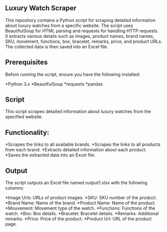 ## Luxury Watch Scraper
This repository contains a Python script for scraping detailed information about luxury watches from a specific website. The script uses BeautifulSoup for HTML parsing and requests for handling HTTP requests. It extracts various details such as images, product names, brand names, SKU, movement, functions, box, bracelet, remarks, price, and product URLs. The collected data is then saved into an Excel file.

## Prerequisites
Before running the script, ensure you have the following installed:

*Python 3.x
*BeautifulSoup
*requests
*pandas

## Script

This script scrapes detailed information about luxury watches from the specified website.

## Functionality:

*Scrapes the links to all available brands.
*Scrapes the links to all products from each brand.
*Extracts detailed information about each product.
*Saves the extracted data into an Excel file.

## Output

The script outputs an Excel file named output1.xlsx with the following columns:

*Image Urls: URLs of product images.
*SKU: SKU number of the product.
*Brand Name: Name of the brand.
*Product Name: Name of the product.
*Mouvement: Movement type of the watch.
*Functions: Functions of the watch.
*Box: Box details.
*Bracelet: Bracelet details.
*Remarks: Additional remarks.
*Price: Price of the product.
*Product Url: URL of the product page.
